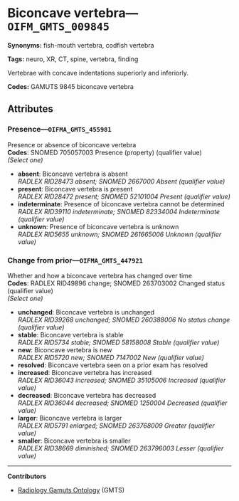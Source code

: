# Biconcave vertebra—`OIFM_GMTS_009845`

**Synonyms:** fish-mouth vertebra, codfish vertebra

**Tags:** neuro, XR, CT, spine, vertebra, finding

Vertebrae with concave indentations superiorly and inferiorly.

**Codes:** GAMUTS 9845 biconcave vertebra

## Attributes

### Presence—`OIFMA_GMTS_455981`

Presence or absence of biconcave vertebra  
**Codes**: SNOMED 705057003 Presence (property) (qualifier value)  
*(Select one)*

- **absent**: Biconcave vertebra is absent  
_RADLEX RID28473 absent; SNOMED 2667000 Absent (qualifier value)_
- **present**: Biconcave vertebra is present  
_RADLEX RID28472 present; SNOMED 52101004 Present (qualifier value)_
- **indeterminate**: Presence of biconcave vertebra cannot be determined  
_RADLEX RID39110 indeterminate; SNOMED 82334004 Indeterminate (qualifier value)_
- **unknown**: Presence of biconcave vertebra is unknown  
_RADLEX RID5655 unknown; SNOMED 261665006 Unknown (qualifier value)_

### Change from prior—`OIFMA_GMTS_447921`

Whether and how a biconcave vertebra has changed over time  
**Codes**: RADLEX RID49896 change; SNOMED 263703002 Changed status (qualifier value)  
*(Select one)*

- **unchanged**: Biconcave vertebra is unchanged  
_RADLEX RID39268 unchanged; SNOMED 260388006 No status change (qualifier value)_
- **stable**: Biconcave vertebra is stable  
_RADLEX RID5734 stable; SNOMED 58158008 Stable (qualifier value)_
- **new**: Biconcave vertebra is new  
_RADLEX RID5720 new; SNOMED 7147002 New (qualifier value)_
- **resolved**: Biconcave vertebra seen on a prior exam has resolved  
- **increased**: Biconcave vertebra has increased  
_RADLEX RID36043 increased; SNOMED 35105006 Increased (qualifier value)_
- **decreased**: Biconcave vertebra has decreased  
_RADLEX RID36044 decreased; SNOMED 1250004 Decreased (qualifier value)_
- **larger**: Biconcave vertebra is larger  
_RADLEX RID5791 enlarged; SNOMED 263768009 Greater (qualifier value)_
- **smaller**: Biconcave vertebra is smaller  
_RADLEX RID38669 diminished; SNOMED 263796003 Lesser (qualifier value)_

---

**Contributors**

- [Radiology Gamuts Ontology](https://gamuts.net/) (GMTS)